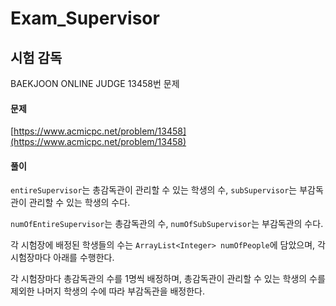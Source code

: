 # Exam_Supervisor
## 시험 감독
BAEKJOON ONLINE JUDGE
13458번 문제


#### 문제
[https://www.acmicpc.net/problem/13458](https://www.acmicpc.net/problem/13458)
#### 풀이

`entireSupervisor`는 총감독관이 관리할 수 있는 학생의 수, `subSupervisor`는 부감독관이 관리할 수 있는 학생의 수다.

`numOfEntireSupervisor`는 총감독관의 수, `numOfSubSupervisor`는 부감독관의 수다.

각 시험장에 배정된 학생들의 수는 `ArrayList<Integer> numOfPeople`에 담았으며, 각 시험장마다 아래를 수행한다.

각 시험장마다 총감독관의 수를 1명씩 배정하며, 총감독관이 관리할 수 있는 학생의 수를 제외한 나머지 학생의 수에 따라 부감독관을 배정한다.

